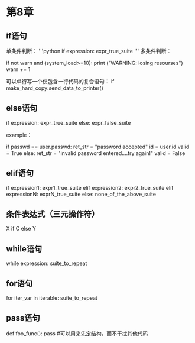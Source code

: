 # 第8章

## if语句
单条件判断：
'''python
if expression:
  expr_true_suite
 '''
多条件判断：

if not warn and (system_load>=10):
  print ("WARNING: losing resourses")
  warn += 1
  
 可以单行写一个仅包含一行代码的复合语句：
 if make_hard_copy:send_data_to_printer()
 
 ## else语句
 if expression:
  expr_true_suite
 else:
  expr_false_suite
  
 example：
 
  if passwd == user.passwd:
    ret_str = "password accepted"
    id = user.id
    valid = True
   else:
    ret_str = "invalid password entered....try again!"
    valid = False
    
   ## elif语句
   if expression1:
    expr1_true_suite
   elif expression2:
    expr2_true_suite
   elif expressionN:
    exprN_true_suite
   else:
    none_of_the_above_suite
    
   ## 条件表达式（三元操作符）
   X if C else Y
   
   ## while语句
   while expression:
    suite_to_repeat
    
   ## for语句
   for iter_var in iterable:
    suite_to_repeat
   
   ## pass语句
   def foo_func():
    pass            #可以用来先定结构，而不干扰其他代码
      
      
      
      
      
      
    
